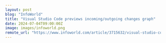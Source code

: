 ```yaml
---
layout: post
blog: "InfoWorld"
title: "Visual Studio Code previews incoming/outgoing changes graph"
date: 2024-07-04T09:00:00Z
image: images/infoworld.png
remote_url: "https://www.infoworld.com/article/3715632/visual-studio-code-previews-incomingoutgoing-changes-graph.html#tk.rss_applicationdevelopment"
---
```

